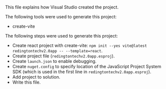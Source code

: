 This file explains how Visual Studio created the project.

The following tools were used to generate this project:
- create-vite

The following steps were used to generate this project:
- Create react project with create-vite: `npm init --yes vite@latest redingtontechv2.0app -- --template=react`.
- Create project file (`redingtontechv2.0app.esproj`).
- Create `launch.json` to enable debugging.
- Create `nuget.config` to specify location of the JavaScript Project System SDK (which is used in the first line in `redingtontechv2.0app.esproj`).
- Add project to solution.
- Write this file.
